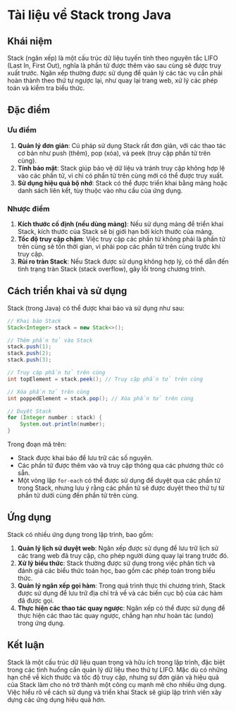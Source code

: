 # Tài liệu về Stack trong Java

## Khái niệm

Stack (ngăn xếp) là một cấu trúc dữ liệu tuyến tính theo nguyên tắc LIFO (Last In, First Out), nghĩa là phần tử được thêm vào sau cùng sẽ được truy xuất trước. Ngăn xếp thường được sử dụng để quản lý các tác vụ cần phải hoàn thành theo thứ tự ngược lại, như quay lại trang web, xử lý các phép toán và kiểm tra biểu thức.

## Đặc điểm

### Ưu điểm

1. **Quản lý đơn giản**: Cú pháp sử dụng Stack rất đơn giản, với các thao tác cơ bản như push (thêm), pop (xóa), và peek (truy cập phần tử trên cùng).
2. **Tính bảo mật**: Stack giúp bảo vệ dữ liệu và tránh truy cập không hợp lệ vào các phần tử, vì chỉ có phần tử trên cùng mới có thể được truy xuất.
3. **Sử dụng hiệu quả bộ nhớ**: Stack có thể được triển khai bằng mảng hoặc danh sách liên kết, tùy thuộc vào nhu cầu của ứng dụng.

### Nhược điểm

1. **Kích thước cố định (nếu dùng mảng)**: Nếu sử dụng mảng để triển khai Stack, kích thước của Stack sẽ bị giới hạn bởi kích thước của mảng.
2. **Tốc độ truy cập chậm**: Việc truy cập các phần tử không phải là phần tử trên cùng sẽ tốn thời gian, vì phải pop các phần tử trên cùng trước khi truy cập.
3. **Rủi ro tràn Stack**: Nếu Stack được sử dụng không hợp lý, có thể dẫn đến tình trạng tràn Stack (stack overflow), gây lỗi trong chương trình.

## Cách triển khai và sử dụng

Stack (trong Java) có thể được khai báo và sử dụng như sau:
```java
// Khai báo Stack
Stack<Integer> stack = new Stack<>();

// Thêm phần tử vào Stack
stack.push(1);
stack.push(2);
stack.push(3);

// Truy cập phần tử trên cùng
int topElement = stack.peek(); // Truy cập phần tử trên cùng

// Xóa phần tử trên cùng
int poppedElement = stack.pop(); // Xóa phần tử trên cùng

// Duyệt Stack
for (Integer number : stack) {
    System.out.println(number);
}
```
Trong đoạn mã trên:

- Stack được khai báo để lưu trữ các số nguyên.
- Các phần tử được thêm vào và truy cập thông qua các phương thức có sẵn.
- Một vòng lặp `for-each` có thể được sử dụng để duyệt qua các phần tử trong Stack, nhưng lưu ý rằng các phần tử sẽ được duyệt theo thứ tự từ phần tử dưới cùng đến phần tử trên cùng.

## Ứng dụng

Stack có nhiều ứng dụng trong lập trình, bao gồm:

1. **Quản lý lịch sử duyệt web**: Ngăn xếp được sử dụng để lưu trữ lịch sử các trang web đã truy cập, cho phép người dùng quay lại trang trước đó.
2. **Xử lý biểu thức**: Stack thường được sử dụng trong việc phân tích và đánh giá các biểu thức toán học, bao gồm các phép toán trong biểu thức.
3. **Quản lý ngăn xếp gọi hàm**: Trong quá trình thực thi chương trình, Stack được sử dụng để lưu trữ địa chỉ trả về và các biến cục bộ của các hàm đã được gọi.
4. **Thực hiện các thao tác quay ngược**: Ngăn xếp có thể được sử dụng để thực hiện các thao tác quay ngược, chẳng hạn như hoàn tác (undo) trong ứng dụng.

## Kết luận

Stack là một cấu trúc dữ liệu quan trọng và hữu ích trong lập trình, đặc biệt trong các tình huống cần quản lý dữ liệu theo thứ tự LIFO. Mặc dù có những hạn chế về kích thước và tốc độ truy cập, nhưng sự đơn giản và hiệu quả của Stack làm cho nó trở thành một công cụ mạnh mẽ cho nhiều ứng dụng. Việc hiểu rõ về cách sử dụng và triển khai Stack sẽ giúp lập trình viên xây dựng các ứng dụng hiệu quả hơn.
